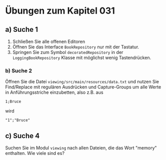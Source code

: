 # Übungen zum Kapitel 031

## a) Suche 1

1. Schließen Sie alle offenen Editoren
2. Öffnen Sie das Interface `BookRepository` nur mit der Tastatur.
3. Springen Sie zum Symbol `decoratedRepository` in der `LoggingBookRepository`
   Klasse mit möglichst wenig Tastendrücken.

### b) Suche 2

Öffnen Sie die Datei `viewing/src/main/resources/data.txt` und nutzen Sie
Find/Replace mit regulären Ausdrücken und Capture-Groups um alle Werte in
Anführungsstriche einzubetten, also z.B. aus

````text
1;Bruce
````

wird

````text
"1";"Bruce"
````

## c) Suche 4

Suchen Sie im Modul `viewing` nach allen Dateien, die das Wort "memory"
enthalten. Wie viele sind es?